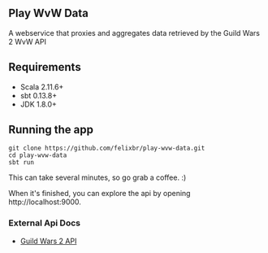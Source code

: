 ## Play WvW Data

A webservice that proxies and aggregates data retrieved by the Guild Wars 2 WvW API

## Requirements

* Scala 2.11.6+
* sbt   0.13.8+
* JDK   1.8.0+
 
## Running the app

    git clone https://github.com/felixbr/play-wvw-data.git
    cd play-wvw-data
    sbt run
    
This can take several minutes, so go grab a coffee. :)

When it's finished, you can explore the api by opening http://localhost:9000.

### External Api Docs

* [Guild Wars 2 API](https://forum-en.guildwars2.com/forum/community/api/API-Documentation)
